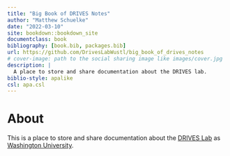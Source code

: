 ```yaml
--- 
title: "Big Book of DRIVES Notes"
author: "Matthew Schuelke"
date: "2022-03-10"
site: bookdown::bookdown_site
documentclass: book
bibliography: [book.bib, packages.bib]
url: https://github.com/DrivesLabWustl/big_book_of_drives_notes
# cover-image: path to the social sharing image like images/cover.jpg
description: |
  A place to store and share documentation about the DRIVES lab.
biblio-style: apalike
csl: apa.csl
---
```


# About

This is a place to store and share documentation about the [DRIVES Lab](https://roelab.wustl.edu) as [Washington University](https://wustl.edu/).


